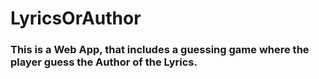 # LyricsOrAuthor


### This is a Web App, that includes a guessing game where the player guess the Author of the Lyrics.
